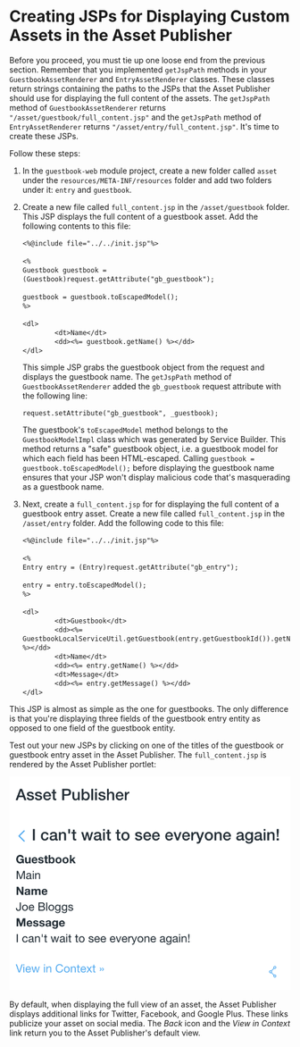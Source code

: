 # Creating JSPs for Displaying Custom Assets in the Asset Publisher [](id=creating-jsps-for-displaying-custom-assets-in-the-asset-publisher)

Before you proceed, you must tie up one loose end from the previous section.
Remember that you implemented `getJspPath` methods in your 
`GuestbookAssetRenderer` and `EntryAssetRenderer` classes. These classes return 
strings containing the paths to the JSPs that the Asset Publisher should use for 
displaying the full content of the assets. The `getJspPath` method of 
`GuestbookAssetRenderer` returns `"/asset/guestbook/full_content.jsp"` and 
the `getJspPath` method of `EntryAssetRenderer` returns 
`"/asset/entry/full_content.jsp"`. It's time to create these JSPs.

Follow these steps:

1.  In the `guestbook-web` module project, create a new folder called 
    `asset` under the `resources/META-INF/resources` folder and add two folders
    under it: `entry` and `guestbook`.

2.  Create a new file called `full_content.jsp` in the `/asset/guestbook` folder. 
    This JSP displays the full content of a guestbook asset. Add the 
    following contents to this file:

        <%@include file="../../init.jsp"%>

        <%
        Guestbook guestbook = (Guestbook)request.getAttribute("gb_guestbook");

        guestbook = guestbook.toEscapedModel();
        %>

        <dl>
                <dt>Name</dt>
                <dd><%= guestbook.getName() %></dd>
        </dl>

    This simple JSP grabs the guestbook object from the request and displays the
    guestbook name. The `getJspPath` method of `GuestbookAssetRenderer` added
    the `gb_guestbook` request attribute with the following line:

        request.setAttribute("gb_guestbook", _guestbook);

    The guestbook's `toEscapedModel` method belongs to the `GuestbookModelImpl`
    class which was generated by Service Builder. This method returns a "safe"
    guestbook object, i.e. a guestbook model for which each field has been
    HTML-escaped. Calling `guestbook = guestbook.toEscapedModel();` before
    displaying the guestbook name ensures that your JSP won't display malicious 
    code that's masquerading as a guestbook name.

3.  Next, create a `full_content.jsp` for for displaying the full content of a 
    guestbook entry asset. Create a new file called `full_content.jsp` in the 
    `/asset/entry` folder. Add the following code to this file:

        <%@include file="../../init.jsp"%>

        <%
        Entry entry = (Entry)request.getAttribute("gb_entry");

        entry = entry.toEscapedModel();
        %>

        <dl>
                <dt>Guestbook</dt>
                <dd><%= GuestbookLocalServiceUtil.getGuestbook(entry.getGuestbookId()).getName() %></dd>
                <dt>Name</dt>
                <dd><%= entry.getName() %></dd>
                <dt>Message</dt>
                <dd><%= entry.getMessage() %></dd>
        </dl>

This JSP is almost as simple as the one for guestbooks. The only difference is
that you're displaying three fields of the guestbook entry entity as opposed to
one field of the guestbook entity.

Test out your new JSPs by clicking on one of the titles of the guestbook or
guestbook entry asset in the Asset Publisher. The `full_content.jsp` is rendered
by the Asset Publisher portlet:

![Figure 1: When you click on the title for a guestbook or guestbook entry that's displayed by the Asset Publisher, your `full_content.jsp` should be displayed.](../../../../images/asset-publisher-full-content.png)

By default, when displaying the full view of an asset, the Asset Publisher
displays additional links for Twitter, Facebook, and Google Plus. These links
publicize your asset on social media. The *Back* icon and the *View in Context*
link return you to the Asset Publisher's default view.
